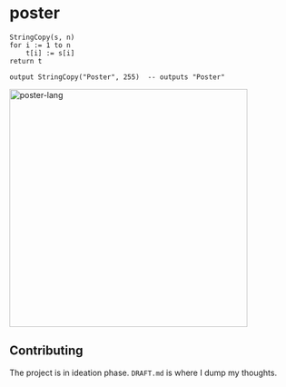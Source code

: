 # poster
```
StringCopy(s, n)
for i := 1 to n
	t[i] := s[i]
return t

output StringCopy("Poster", 255)  -- outputs "Poster"
```
<img width="419" alt="poster-lang" src="https://github.com/user-attachments/assets/841851fc-3ee2-483d-92bd-e20ea8fcc7b8" />

## Contributing
The project is in ideation phase. `DRAFT.md` is where I dump my thoughts.
